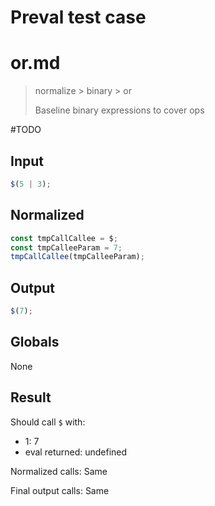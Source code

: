 # Preval test case

# or.md

> normalize > binary > or
>
> Baseline binary expressions to cover ops

#TODO

## Input

`````js filename=intro
$(5 | 3);
`````

## Normalized

`````js filename=intro
const tmpCallCallee = $;
const tmpCalleeParam = 7;
tmpCallCallee(tmpCalleeParam);
`````

## Output

`````js filename=intro
$(7);
`````

## Globals

None

## Result

Should call `$` with:
 - 1: 7
 - eval returned: undefined

Normalized calls: Same

Final output calls: Same

